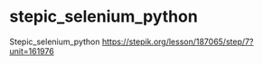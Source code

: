 # stepic_selenium_python
Stepic_selenium_python
https://stepik.org/lesson/187065/step/7?unit=161976
